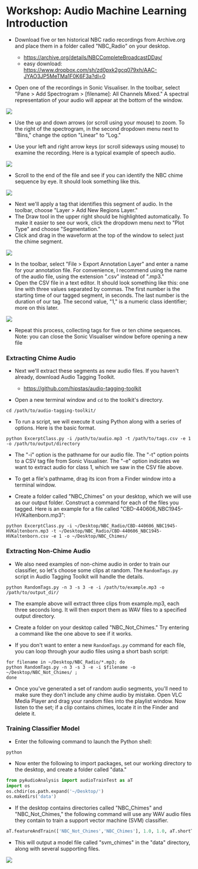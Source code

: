 # Workshop: Audio Machine Learning Introduction

- Download five or ten historical NBC radio recordings from Archive.org and place them in a folder called "NBC_Radio" on your desktop.
  - https://archive.org/details/NBCCompleteBroadcastDDay/
  - easy download: https://www.dropbox.com/sh/zd0pxk2gcq079xh/AAC-JYAO3JP5MeTMa1F0K6F3a?dl=0


- Open one of the recordings in Sonic Visualiser. In the toolbar, select "Pane > Add Spectrogram > [filename]: All Channels Mixed." A spectral representation of your audio will appear at the bottom of the window.


![](img/img01.png)



- Use the up and down arrows (or scroll using your mouse) to zoom. To the right of the spectrogram, in the second dropdown menu next to "Bins," change the option "Linear" to "Log."


- Use your left and right arrow keys (or scroll sideways using mouse) to examine the recording. Here is a typical example of speech audio.



![](img/img02.png)



- Scroll to the end of the file and see if you can identify the NBC chime sequence by eye. It should look something like this.

![](img/img03.png)



- Next we'll apply a tag that identifies this segment of audio. In the toolbar, choose "Layer > Add New Regions Layer." 
- The Draw tool in the upper right should be highlighted automatically. To make it easier to see our work, click the dropdown menu next to "Plot Type" and choose "Segmentation."
- Click and drag in the waveform at the top of the window to select just the chime segment.

![](img/img04.png)



- In the toolbar, select "File > Export Annotation Layer" and enter a name for your annotation file. For convenience, I recommend using the name of the audio file, using the extension ".csv" instead of ".mp3."
- Open the CSV file in a text editor. It should look something like this: one line with three values separated by commas. The first number is the starting time of our tagged segment, in seconds. The last number is the duration of our tag. The second value, "1," is a numeric class identifier; more on this later.

![](img/img05.png)



- Repeat this process, collecting tags for five or ten chime sequences. Note: you can close the Sonic Visualiser window before opening a new file

### Extracting Chime Audio

- Next we'll extract these segments as new audio files. If you haven't already, download Audio Tagging Toolkit.

  - https://github.com/hipstas/audio-tagging-toolkit

- Open a new terminal window and `cd` to the toolkit's directory.

```
cd /path/to/audio-tagging-toolkit/
```



- To run a script, we will execute it using Python along with a series of options. Here is the basic format.

```
python ExcerptClass.py -i /path/to/audio.mp3 -t /path/to/tags.csv -e 1 -o /path/to/output/directory
```

- The "-i" option is the pathname for our audio file. The "-t" option points to a CSV tag file from Sonic Visualiser. The "-e" option indicates we want to extract audio for class 1, which we saw in the CSV file above. 

- To get a file's pathname, drag its icon from a Finder window into a terminal window. 

- Create a folder called "NBC_Chimes" on your desktop, which we will use as our output folder. Construct a command for each of the files you tagged. Here is an example for a file called "CBD-440606_NBC1945-HVKaltenborn.mp3":

```
python ExcerptClass.py -i ~/Desktop/NBC_Radio/CBD-440606_NBC1945-HVKaltenborn.mp3 -t ~/Desktop/NBC_Radio/CBD-440606_NBC1945-HVKaltenborn.csv -e 1 -o ~/Desktop/NBC_Chimes/
```


### Extracting Non-Chime Audio

- We also need examples of non-chime audio in order to train our classifier, so let's choose some clips at random. The `RandomTags.py` script in Audio Tagging Toolkit will handle the details. 

```
python RandomTags.py -n 3 -s 3 -e -i /path/to/example.mp3 -o /path/to/output_dir/
```
- The example above will extract three clips from example.mp3, each three seconds long. It will then export them as WAV files to a specified output directory.

- Create a folder on your desktop called "NBC_Not_Chimes." Try entering a command like the one above to see if it works.

- If you don't want to enter a new `RandomTags.py` command for each file, you can loop through your audio files using a short bash script:

```
for filename in ~/Desktop/NBC_Radio/*.mp3; do
python RandomTags.py -n 3 -s 3 -e -i $filename -o ~/Desktop/NBC_Not_Chimes/ ;
done
```

- Once you've generated a set of random audio segments, you'll need to make sure they don't include any chime audio by mistake. Open VLC Media Player and drag your random files into the playlist window. Now listen to the set; if a clip contains chimes, locate it in the Finder and delete it.

### Training Classifier Model

- Enter the following command to launch the Python shell:

```
python
```

- Now enter the following to import packages, set our working directory to the desktop, and create a folder called "data."

```python
from pyAudioAnalysis import audioTrainTest as aT
import os
os.chdir(os.path.expand('~/Desktop/')
os.makedirs('data')
```

- If the desktop contains directories called "NBC_Chimes" and "NBC_Not_Chimes," the following command will use any WAV audio files they contain to train a support vector machine (SVM) classifier.

```python
aT.featureAndTrain(['NBC_Not_Chimes','NBC_Chimes'], 1.0, 1.0, aT.shortTermWindow, aT.shortTermStep, "svm", "data/svm_chimes", False)
```

- This will output a model file called "svm_chimes" in the "data" directory, along with several supporting files.




![](img/img06.png)
